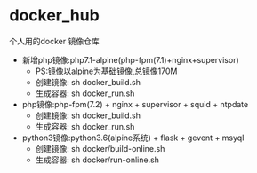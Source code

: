 # docker_hub
个人用的docker 镜像仓库

<ul>
<li>
	新增php镜像:php7.1-alpine(php-fpm(7.1)+nginx+supervisor)
	<ul>
	<li>PS:镜像以alpine为基础镜像,总镜像170M</li>
	<li>创建镜像: sh docker_build.sh</li>
	<li>生成容器: sh docker_run.sh</li>
	</ul>
</li>
<li>
	php镜像:php-fpm(7.2) + nginx + supervisor + squid + ntpdate
	<ul>
	<li>创建镜像: sh docker_build.sh</li>
	<li>生成容器: sh docker_run.sh</li>
	</ul>
</li>
<li>
	python3镜像:python3.6(alpine系统) + flask + gevent + msyql
	<ul>
	<li>创建镜像: sh docker/build-online.sh</li>
	<li>生成容器: sh docker/run-online.sh</li>
	</ul>
</li>
</ul>
	
